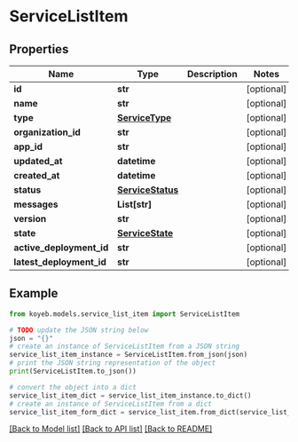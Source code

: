 # ServiceListItem


## Properties

Name | Type | Description | Notes
------------ | ------------- | ------------- | -------------
**id** | **str** |  | [optional] 
**name** | **str** |  | [optional] 
**type** | [**ServiceType**](ServiceType.md) |  | [optional] 
**organization_id** | **str** |  | [optional] 
**app_id** | **str** |  | [optional] 
**updated_at** | **datetime** |  | [optional] 
**created_at** | **datetime** |  | [optional] 
**status** | [**ServiceStatus**](ServiceStatus.md) |  | [optional] 
**messages** | **List[str]** |  | [optional] 
**version** | **str** |  | [optional] 
**state** | [**ServiceState**](ServiceState.md) |  | [optional] 
**active_deployment_id** | **str** |  | [optional] 
**latest_deployment_id** | **str** |  | [optional] 

## Example

```python
from koyeb.models.service_list_item import ServiceListItem

# TODO update the JSON string below
json = "{}"
# create an instance of ServiceListItem from a JSON string
service_list_item_instance = ServiceListItem.from_json(json)
# print the JSON string representation of the object
print(ServiceListItem.to_json())

# convert the object into a dict
service_list_item_dict = service_list_item_instance.to_dict()
# create an instance of ServiceListItem from a dict
service_list_item_form_dict = service_list_item.from_dict(service_list_item_dict)
```
[[Back to Model list]](../README.md#documentation-for-models) [[Back to API list]](../README.md#documentation-for-api-endpoints) [[Back to README]](../README.md)


